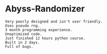 # Abyss-Randomizer
	Very poorly designed and isn't user friendly.
	Uses pseudo rng.
	3 month programming experience.
	Unoptimized code.
	Just finished 12 hours python course.
	Built in 2 days.
	Full of bugs.
